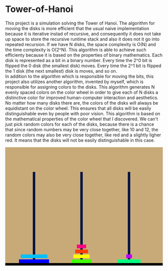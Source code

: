 # Tower-of-Hanoi

This project is a simulation solving the Tower of Hanoi. The algorithm for moving the disks is more efficient that the usual naive implementation because it is iterative instad of recursive, and consequently it does not take up space to store the recursive runtime stack and also it does not it go into repeated recursion. If we have N disks, the space complexity is O(N) and the time complexity is O(2^N). This algorithm is able to achieve such efficienty because it is based on the properties of binary mathematics. Each disk is represented as a bit in a binary number. Every time the 2^0 bit is flipped the 0 disk (the smallest disk) moves. Every time the 2^1 bit is flipped the 1 disk (the next smallest) disk is moves, and so on.
<br>
In addition to the algorithm which is responsible for moving the bits, this project also utilizes another algorithm, invented by myself, which is responsible for assigning colors to the disks. This algorithm generates N evenly spaced colors on the color wheel in order to give each of N disks a distinctive color for improved human-computer interaction and aesthetics. No matter how many disks there are, the colors of the disks will always be equidistant on the color wheel. This ensures that all disks will be easily distinguishable even by people with poor vision. This algorithm is based on the mathematical properties of the color wheel that I discovered. We can't just pick random colors for each of the disks, because there is a chance that since random numbers may be very close together, like 10 and 12, the random colors may also be very close together, like red and a slightly ligher red. It means that the disks will not be easily distinguishable in this case.

![Alt text](/Screenshots/Tower_of_Hanoi.png?raw=true "Cover")
